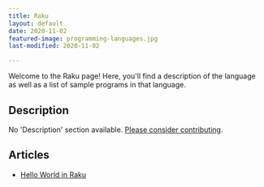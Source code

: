 ```yaml
---
title: Raku
layout: default
date: 2020-11-02
featured-image: programming-languages.jpg
last-modified: 2020-11-02

---
```


Welcome to the Raku page! Here, you'll find a description of the language as well as a list of sample programs in that language.

## Description

No 'Description' section available. [Please consider contributing](https://github.com/TheRenegadeCoder/sample-programs-website).

## Articles

- [Hello World in Raku](https://rzuckerm.github.io/sample-programs-website-copy/projects/hello-world/raku)